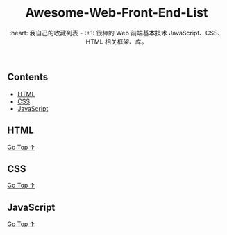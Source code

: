 <div align="center">
  <h1>Awesome-Web-Front-End-List</h1>

  <p>:heart: 我自己的收藏列表 - :+1: 很棒的 Web 前端基本技术 JavaScript、CSS、HTML 相关框架、库。</p>
</div>

<br />

## Contents

- [HTML](#html)
- [CSS](#css)
- [JavaScript](#javascript)

## HTML

[Go Top ↑](#awesome-web-front-end-list)

## CSS

[Go Top ↑](#awesome-web-front-end-list)

## JavaScript

[Go Top ↑](#awesome-web-front-end-list)
